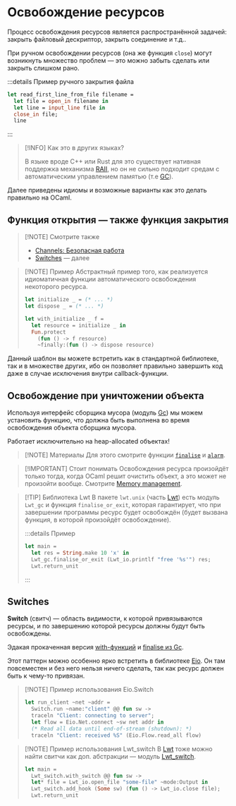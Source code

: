 # Освобождение ресурсов

Процесс освобождения ресурсов является распространённой задачей: закрыть файловый дескриптор, 
закрыть соединение и т.д.. 

При ручном освобождении ресурсов (она же функция `close`) могут 
возникнуть множество проблем &mdash; это можно забыть сделать или закрыть слишком рано.


:::details Пример ручного закрытия файла
```ocaml
let read_first_line_from_file filename = 
  let file = open_in filename in 
  let line = input_line file in 
  close_in file;
  line
```
:::

> [!INFO] Как это в других языках?
> 
> В языке вроде C++ или Rust для это существует нативная поддержка механизма [RAII],
> но он не сильно подходит средам с автоматическим управлением памятью (т.е [GC]).

Далее приведены идиомы и возможные варианты как это делать правильно на OCaml.

## Функция открытия &mdash; также функция закрытия 

> [!NOTE] Смотрите также 
> - [Channels: Безопасная работа](./channels.md#безопасная-работа)
> - [Switches](#switches) &mdash; далее

> [!NOTE] Пример
> Абстрактный пример того, как реализуется идиоматичная функции автоматического освобождения 
> некоторого ресурса.
> ```ocaml
> let initialize _ = (* ... *)
> let dispose _ = (* ... *)
> 
> let with_initialize _ f = 
>   let resource = initialize _ in 
>   Fun.protect 
>     (fun () -> f resource)
>     ~finally:(fun () -> dispose resource) 
> ```

Данный шаблон вы можете встретить как в стандартной библиотеке, так и в множестве других,
ибо он позволяет правильно завершить код даже в случае исключения внутри callback-функции.

## Освобождение при уничтожении объекта

Используя интерфейс сборщика мусора (модуль [Gc](https://ocaml.org/manual/api/Gc.html)) мы можем установить функцию, 
что должна быть выполнена во время освобождения объекта сборщика мусора.

Работает исключительно на heap-allocated объектах! 

> [!NOTE] Материалы
> Для этого смотрите функции [`finalise`](https://ocaml.org/manual/5.2/api/Gc.html#VALfinalise) и 
> [`alarm`](https://ocaml.org/manual/5.2/api/Gc.html#TYPEalarm).

> [!IMPORTANT] Стоит понимать
> Освобождения ресурса произойдёт только тогда, когда OCaml решит очистить объект, 
> а это может не произойти вообще. Смотрите [Memory management](./performance.md#memory-management).

> [!TIP] Библиотека Lwt
> В пакете `lwt.unix` (часть [Lwt](../libraries/concurrency/lwt.md)) есть модуль `Lwt_gc` и функция `finalise_or_exit`, которая гарантирует, что
> при завершении программы ресурс будет освобождён (будет вызвана функция, в которой произойдёт освобождение).
> 
> :::details Пример
> ```ocaml
> let main = 
>   let res = String.make 10 'x' in
>   Lwt_gc.finalise_or_exit (Lwt_io.printlf "free '%s'") res;
>   Lwt.return_unit
> ```
> :::

## Switches 
 
**Switch** (свитч) &mdash; область видимости, к которой привязываются ресурсы, и по завершению которой ресурсы должны будут быть освобождены. 

Эдакая прокаченная версия [with-функций](#функция-открытия--также-функция-закрытия) и [finalise из Gc](#освобождение-при-уничтожении-объекта). 

Этот паттерн можно особенно ярко встретить в библиотеке [Eio](../libraries/concurrency/eio.md).
Он там повсеместен и без него нельзя ничего сделать, так как ресурс должен быть к чему-то привязан.

> [!NOTE] Пример использования Eio.Switch
> ```ocaml
> let run_client ~net ~addr =
>   Switch.run ~name:"client" @@ fun sw ->
>   traceln "Client: connecting to server";
>   let flow = Eio.Net.connect ~sw net addr in
>   (* Read all data until end-of-stream (shutdown): *)
>   traceln "Client: received %S" (Eio.Flow.read_all flow)
> ```

> [!NOTE] Пример использования Lwt_switch
> В [Lwt] тоже можно найти свитчи как доп. абстракции &mdash; модуль [Lwt_switch].
> ```ocaml
> let main = 
>   Lwt_switch.with_switch @@ fun sw ->
>   let* file = Lwt_io.open_file "some-file" ~mode:Output in
>   Lwt_switch.add_hook (Some sw) (fun () -> Lwt_io.close file);
>   Lwt.return_unit
> ```



[RAII]: https://ru.wikipedia.org/wiki/%D0%9F%D0%BE%D0%BB%D1%83%D1%87%D0%B5%D0%BD%D0%B8%D0%B5_%D1%80%D0%B5%D1%81%D1%83%D1%80%D1%81%D0%B0_%D0%B5%D1%81%D1%82%D1%8C_%D0%B8%D0%BD%D0%B8%D1%86%D0%B8%D0%B0%D0%BB%D0%B8%D0%B7%D0%B0%D1%86%D0%B8%D1%8F
[GC]: https://ru.wikipedia.org/wiki/%D0%A1%D0%B1%D0%BE%D1%80%D0%BA%D0%B0_%D0%BC%D1%83%D1%81%D0%BE%D1%80%D0%B0

[Lwt]: ../libraries/concurrency/lwt.md
[Lwt_switch]: https://ocsigen.org/lwt/latest/api/Lwt_switch